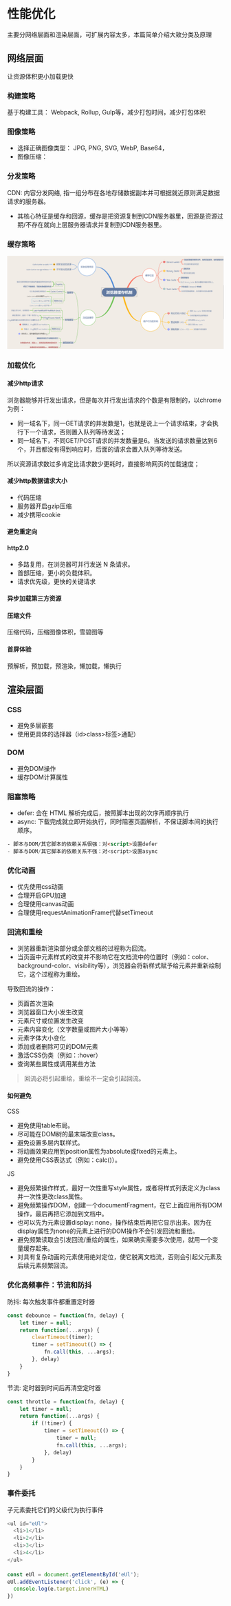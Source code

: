 # 性能优化
主要分网络层面和渲染层面，可扩展内容太多，本篇简单介绍大致分类及原理

## 网络层面
让资源体积更小加载更快

### 构建策略
基于构建工具： Webpack, Rollup, Gulp等，减少打包时间，减少打包体积

### 图像策略
- 选择正确图像类型： JPG, PNG, SVG, WebP, Base64，
- 图像压缩： 

### 分发策略
CDN: 内容分发网络, 指一组分布在各地存储数据副本并可根据就近原则满足数据请求的服务器。
- 其核心特征是缓存和回源，缓存是把资源复制到CDN服务器里，回源是资源过期/不存在就向上层服务器请求并复制到CDN服务器里。

### 缓存策略
![Image text](../../assets/js/2.png)

### 加载优化
#### 减少http请求
浏览器能够并行发出请求，但是每次并行发出请求的个数是有限制的，以chrome为例：
- 同一域名下，同一GET请求的并发数是1，也就是说上一个请求结束，才会执行下一个请求，否则置入队列等待发送；
- 同一域名下，不同GET/POST请求的并发数量是6。当发送的请求数量达到6个，并且都没有得到响应时，后面的请求会置入队列等待发送。

所以资源请求数过多肯定比请求数少更耗时，直接影响网页的加载速度；

#### 减少http数据请求大小
- 代码压缩
- 服务器开启gzip压缩
- 减少携带cookie

#### 避免重定向

#### http2.0
- 多路复用，在浏览器可并行发送 N 条请求。
- 首部压缩，更小的负载体积。
- 请求优先级，更快的关键请求

#### 异步加载第三方资源

#### 压缩文件
压缩代码，压缩图像体积，雪碧图等

#### 首屏体验
预解析，预加载，预渲染，懒加载，懒执行

## 渲染层面
### CSS
- 避免多层嵌套
- 使用更具体的选择器（id>class>标签>通配）

### DOM
- 避免DOM操作
- 缓存DOM计算属性

### 阻塞策略
- defer: 会在 HTML 解析完成后，按照脚本出现的次序再顺序执行
- async: 下载完成就立即开始执行，同时阻塞页面解析，不保证脚本间的执行顺序。
```html
- 脚本与DOM/其它脚本的依赖关系很强：对<script>设置defer
- 脚本与DOM/其它脚本的依赖关系不强：对<script>设置async
```

### 优化动画
- 优先使用css动画
- 合理开启GPU加速
- 合理使用canvas动画
- 合理使用requestAnimationFrame代替setTimeout

### 回流和重绘
- 浏览器重新渲染部分或全部文档的过程称为回流。
- 当页面中元素样式的改变并不影响它在文档流中的位置时（例如：color、background-color、visibility等），浏览器会将新样式赋予给元素并重新绘制它，这个过程称为重绘。

导致回流的操作：
- 页面首次渲染
- 浏览器窗口大小发生改变
- 元素尺寸或位置发生改变
- 元素内容变化（文字数量或图片大小等等）
- 元素字体大小变化
- 添加或者删除可见的DOM元素
- 激活CSS伪类（例如：:hover）
- 查询某些属性或调用某些方法

> 回流必将引起重绘，重绘不一定会引起回流。

#### 如何避免
CSS
- 避免使用table布局。
- 尽可能在DOM树的最末端改变class。
- 避免设置多层内联样式。
- 将动画效果应用到position属性为absolute或fixed的元素上。
- 避免使用CSS表达式（例如：calc()）。

JS
- 避免频繁操作样式，最好一次性重写style属性，或者将样式列表定义为class并一次性更改class属性。
- 避免频繁操作DOM，创建一个documentFragment，在它上面应用所有DOM操作，最后再把它添加到文档中。
- 也可以先为元素设置display: none，操作结束后再把它显示出来。因为在display属性为none的元素上进行的DOM操作不会引发回流和重绘。
- 避免频繁读取会引发回流/重绘的属性，如果确实需要多次使用，就用一个变量缓存起来。
- 对具有复杂动画的元素使用绝对定位，使它脱离文档流，否则会引起父元素及后续元素频繁回流。

### 优化高频事件：节流和防抖
防抖: 每次触发事件都重置定时器
```javascript
const debounce = function(fn, delay) {
    let timer = null;
    return function(...args) {
        clearTimeout(timer);
        timer = setTimeout(() => {
            fn.call(this, ...args);
        }, delay)
    }
}
```

节流: 定时器到时间后再清空定时器
```javascript
const throttle = function(fn, delay) {
    let timer = null;
    return function(...args) {
        if (!timer) {
            timer = setTimeout(() => {
                timer = null;
                fn.call(this, ...args);
            }, delay)
        }
    }
}
```

### 事件委托
子元素委托它们的父级代为执行事件
```javascript
<ul id="eUl">
  <li>1</li>
  <li>2</li>
  <li>3</li>
  <li>4</li>
</ul>

const eUl = document.getElementById('eUl');
eUl.addEventListener('click', (e) => {
  console.log(e.target.innerHTML)
})
```